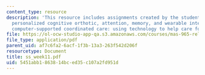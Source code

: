 ```yaml
---
content_type: resource
description: 'This resource includes assignments created by the students on a plan-based
  personalized cognitive orthotic, attention, memory, and wearable interfaces, and
  computer-supported coordinated care: using technology to help care for elders.'
file: https://ol-ocw-studio-app-qa.s3.amazonaws.com/courses/mas-965-relational-machines-spring-2005/5451abb1863814bced35c107a2fd951d_ss_week11.pdf
file_type: application/pdf
parent_uid: af7c6fa2-6acf-1f3b-13a3-263f542d206f
resourcetype: Document
title: ss_week11.pdf
uid: 5451abb1-8638-14bc-ed35-c107a2fd951d
---
```

